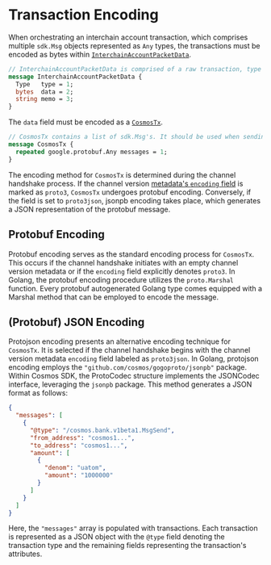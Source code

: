 <!--
order: 9
-->

# Transaction Encoding

When orchestrating an interchain account transaction, which comprises multiple `sdk.Msg` objects represented as `Any` types, the transactions must be encoded as bytes within [`InterchainAccountPacketData`](https://github.com/cosmos/ibc-go/blob/v7.2.0/proto/ibc/applications/interchain_accounts/v1/packet.proto#L21-L26).

```protobuf
// InterchainAccountPacketData is comprised of a raw transaction, type of transaction and optional memo field.
message InterchainAccountPacketData {
  Type   type = 1;
  bytes  data = 2;
  string memo = 3;
}
```

The `data` field must be encoded as a [`CosmosTx`](https://github.com/cosmos/ibc-go/blob/v7.2.0/proto/ibc/applications/interchain_accounts/v1/packet.proto#L28-L31).

```protobuf
// CosmosTx contains a list of sdk.Msg's. It should be used when sending transactions to an SDK host chain.
message CosmosTx {
  repeated google.protobuf.Any messages = 1;
}
```

The encoding method for `CosmosTx` is determined during the channel handshake process. If the channel version [metadata's `encoding` field](https://github.com/cosmos/ibc-go/blob/v7.2.0/proto/ibc/applications/interchain_accounts/v1/metadata.proto#L22) is marked as `proto3`, `CosmosTx` undergoes protobuf encoding. Conversely, if the field is set to `proto3json`, jsonpb encoding takes place, which generates a JSON representation of the protobuf message.

## Protobuf Encoding

Protobuf encoding serves as the standard encoding process for `CosmosTx`. This occurs if the channel handshake initiates with an empty channel version metadata or if the `encoding` field explicitly denotes `proto3`. In Golang, the protobuf encoding procedure utilizes the `proto.Marshal` function. Every protobuf autogenerated Golang type comes equipped with a Marshal method that can be employed to encode the message.

## (Protobuf) JSON Encoding

Protojson encoding presents an alternative encoding technique for `CosmosTx`. It is selected if the channel handshake begins with the channel version metadata `encoding` field labeled as `proto3json`. In Golang, protojson encoding employs the `"github.com/cosmos/gogoproto/jsonpb"` package. Within Cosmos SDK, the ProtoCodec structure implements the JSONCodec interface, leveraging the `jsonpb` package. This method generates a JSON format as follows:

```json
{
  "messages": [
    {
      "@type": "/cosmos.bank.v1beta1.MsgSend",
      "from_address": "cosmos1...",
      "to_address": "cosmos1...",
      "amount": [
        {
          "denom": "uatom",
          "amount": "1000000"
        }
      ]
    }
  ]
}
```

Here, the `"messages"` array is populated with transactions. Each transaction is represented as a JSON object with the `@type` field denoting the transaction type and the remaining fields representing the transaction's attributes.
